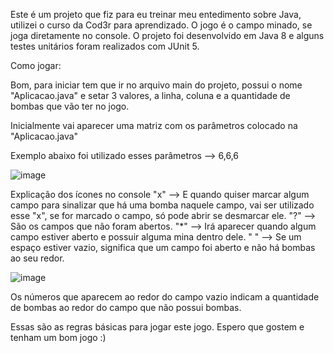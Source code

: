 Este é um projeto que fiz para eu treinar meu entedimento sobre Java, utilizei o curso da Cod3r para aprendizado. O jogo é o campo minado, se joga diretamente no console. O projeto foi desenvolvido em Java 8 e alguns testes unitários foram realizados com JUnit 5.

Como jogar:

Bom, para iniciar tem que ir no arquivo main do projeto, possui o nome "Aplicacao.java" e setar 3 valores, a linha, coluna e a quantidade de bombas que vão ter no jogo.

Inicialmente vai aparecer uma matriz com os parâmetros colocado na "Aplicacao.java" 

Exemplo abaixo foi utilizado esses parâmetros --> 6,6,6

![image](https://user-images.githubusercontent.com/87150096/230779760-4c03c5ab-bfc3-4d29-9c60-53070d91fc55.png)


Explicação dos ícones no console
"x" --> E quando quiser marcar algum campo para sinalizar que há uma bomba naquele campo, vai ser utilizado esse "x", se for marcado o campo, só pode abrir se desmarcar ele.
"?" --> São os campos que não foram abertos.
"*" --> Irá aparecer quando algum campo estiver aberto e possuir alguma mina dentro dele.
" " --> Se um espaço estiver vazio, significa que um campo foi aberto e não há bombas ao seu redor.

 
![image](https://user-images.githubusercontent.com/87150096/230779779-d540fef1-7836-4474-bb61-4132ac383e2d.png)


Os números que aparecem ao redor do campo vazio indicam a quantidade de bombas ao redor do campo que não possui bombas.

Essas são as regras básicas para jogar este jogo. Espero que gostem e tenham um bom jogo :)
